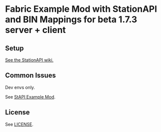 # Fabric Example Mod with StationAPI and BIN Mappings for beta 1.7.3 server + client

## Setup

[See the StationAPI wiki.](https://github.com/ModificationStation/StationAPI/wiki)

## Common Issues

Dev envs only.

See [StAPI Example Mod](https://github.com/calmilamsy/stationapi-example-mod).

## License

See [LICENSE](LICENSE).
